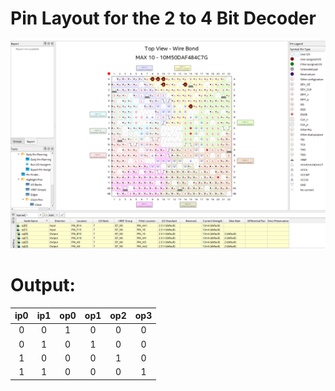 # Pin Layout for the 2 to 4 Bit Decoder

<img src="/Year%202/Digital%20Design/Media/E05_Run2_PinLayout.png" alt="Pin Layout for the 2 to 4 Bit Decoder" title="Pin Layout for the 2 to 4 Bit Decoder" data-align="center">

# Output:

| ip0 | ip1 | op0 | op1 | op2 | op3 |
|:---:|:---:|:---:|:---:|:---:|:---:|
| 0   | 0   | 1   | 0   | 0   | 0   |
| 0   | 1   | 0   | 1   | 0   | 0   |
| 1   | 0   | 0   | 0   | 1   | 0   |
| 1   | 1   | 0   | 0   | 0   | 1   |
